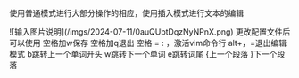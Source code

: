 <p> 使用普通模式进行大部分操作的相应，使用插入模式进行文本的编辑</p>
![输入图片说明](/imgs/2024-07-11/0auQUbtDqzNyNPnX.png)
更改配置文件后可以使用
空格加w保存
空格加q退出
空格 = : ，激活vim命令行
alt+，=退出编辑模式
b跳转上一个单词开头
w跳转下一个单词
e跳转词尾
{上一个段落
}下一个段落
<!--stackedit_data:
eyJoaXN0b3J5IjpbLTEwODE1MzMwMCwxMjI0NzcxMjc2XX0=
-->